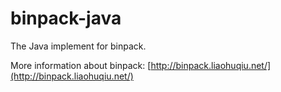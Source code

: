 binpack-java
============

The Java implement for binpack.

More information about binpack: [http://binpack.liaohuqiu.net/](http://binpack.liaohuqiu.net/)
